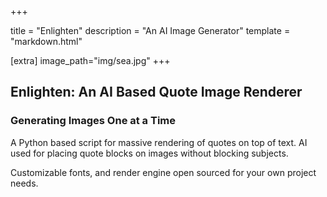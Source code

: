 +++

title = "Enlighten"
description = "An AI Image Generator"
template = "markdown.html"

[extra]
image_path="img/sea.jpg"
+++

## Enlighten: An AI Based Quote Image Renderer
### Generating Images One at a Time

A Python based script for massive rendering of quotes
on top of text. AI used for placing quote blocks on images
without blocking subjects.

Customizable fonts, and render engine open sourced for your
own project needs.
